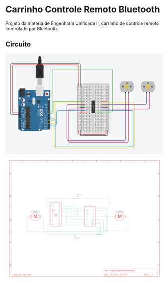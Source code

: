 # Carrinho Controle Remoto Bluetooth

Projeto da matéria de Engenharia Unificada II, carrinho de controle remoto controlado por Bluetooth.

## Circuito

![circuito](https://raw.githubusercontent.com/Luuck4s/bluetooth-controlled-cart/main/.github/circuito.png)

![Esquema eletrico](https://raw.githubusercontent.com/Luuck4s/bluetooth-controlled-cart/main/.github/esquema.png)